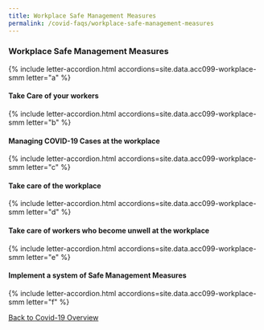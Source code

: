 ```yaml
---
title: Workplace Safe Management Measures
permalink: /covid-faqs/workplace-safe-management-measures
---
```


### Workplace Safe Management Measures

{% include letter-accordion.html accordions=site.data.acc099-workplace-smm letter="a" %}

#### Take Care of your workers

{% include letter-accordion.html accordions=site.data.acc099-workplace-smm letter="b" %}

#### Managing COVID-19 Cases at the workplace

{% include letter-accordion.html accordions=site.data.acc099-workplace-smm letter="c" %}

#### Take care of the workplace

{% include letter-accordion.html accordions=site.data.acc099-workplace-smm letter="d" %}

#### Take care of workers who become unwell at the workplace

{% include letter-accordion.html accordions=site.data.acc099-workplace-smm letter="e" %}

#### Implement a system of Safe Management Measures

{% include letter-accordion.html accordions=site.data.acc099-workplace-smm letter="f" %}

[Back to Covid-19 Overview](/covid/)

<script src="/jquery/jquery.min.js"></script>
<script src="/jquery/resize-tables.js"></script>
